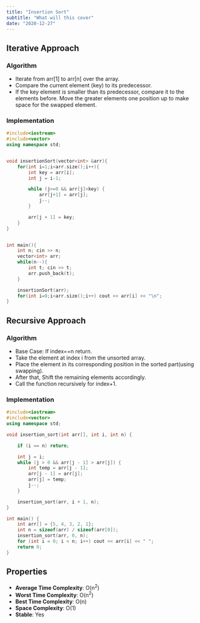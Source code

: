 ```yaml
---
title: "Insertion Sort"
subtitle: "What will this cover"
date: "2020-12-27"
---
```




## Iterative Approach

### Algorithm

- Iterate from arr[1] to arr[n] over the array.
- Compare the current element (key) to its predecessor.
- If the key element is smaller than its predecessor, compare it to the elements before. Move the greater elements one position up to make space for the swapped element.


### Implementation

```cpp
#include<iostream>
#include<vector>
using namespace std;


void insertionSort(vector<int> &arr){
    for(int i=1;i<arr.size();i++){
        int key = arr[i];
        int j = i-1;

        while (j>=0 && arr[j]>key) {
            arr[j+1] = arr[j];
            j--;
        }

        arr[j + 1] = key;
    }
}


int main(){
    int n; cin >> n;
    vector<int> arr;
    while(n--){ 
        int t; cin >> t;
        arr.push_back(t);
    }

    insertionSort(arr);
    for(int i=0;i<arr.size();i++) cout << arr[i] << "\n";
}
```

## Recursive Approach

### Algorithm

- Base Case: If index==n return.
- Take the element at index i from the unsorted array.
- Place the element in its corresponding position in the sorted part(using swapping).
- After that, Shift the remaining elements accordingly.
- Call the function recursively for index+1.


### Implementation

```cpp
#include<iostream>
#include<vector>
using namespace std;

void insertion_sort(int arr[], int i, int n) {

    if (i == n) return;

    int j = i;
    while (j > 0 && arr[j - 1] > arr[j]) {
        int temp = arr[j - 1];
        arr[j - 1] = arr[j];
        arr[j] = temp;
        j--;
    }

    insertion_sort(arr, i + 1, n);
}

int main() {
    int arr[] = {5, 4, 3, 2, 1};
    int n = sizeof(arr) / sizeof(arr[0]);
    insertion_sort(arr, 0, n);
    for (int i = 0; i < n; i++) cout << arr[i] << " ";
    return 0;
}
```




## Properties

- **Average Time Complexity**: O(n<sup>2</sup>)
- **Worst Time Complexity**: O(n<sup>2</sup>)
- **Best Time Complexity**: O(n)
- **Space Complexity**: O(1)
- **Stable**: Yes




